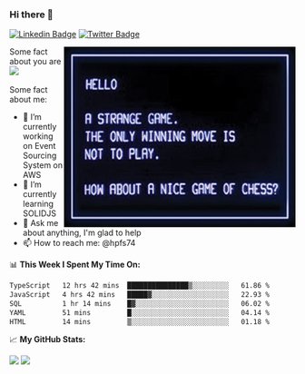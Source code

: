 ### Hi there 👋

[![Linkedin Badge](https://img.shields.io/badge/-LinkedIn-0e76a8?style=flat-square&logo=Linkedin&logoColor=white)](https://linkedin.com/in/salve)
[![Twitter Badge](https://img.shields.io/badge/-Twitter-00acee?style=flat-square&logo=Twitter&logoColor=white)](https://twitter.com/msalve)

<img align="right" alt="JPG" src="https://github.com/hpfs74/hpfs74/blob/main/falken.jpeg?raw=true" width="408" height="318" />

Some fact about you are ![](https://visitor-badge.glitch.me/badge?page_id=hpfs74.hpfs74)

Some fact about me:

- 🔭 I’m currently working on Event Sourcing System on AWS
- 🌱 I’m currently learning SOLIDJS
- 💬 Ask me about anything, I'm glad to help
- 📫 How to reach me: @hpfs74


📊 **This Week I Spent My Time On:**
<!--START_SECTION:waka-->
```text
TypeScript   12 hrs 42 mins  ███████████████▒░░░░░░░░░   61.86 % 
JavaScript   4 hrs 42 mins   █████▓░░░░░░░░░░░░░░░░░░░   22.93 % 
SQL          1 hr 14 mins    █▓░░░░░░░░░░░░░░░░░░░░░░░   06.02 % 
YAML         51 mins         █░░░░░░░░░░░░░░░░░░░░░░░░   04.14 % 
HTML         14 mins         ▒░░░░░░░░░░░░░░░░░░░░░░░░   01.18 % 
```
<!--END_SECTION:waka-->

📈 **My GitHub Stats:**

<p>
  <img height="180em" src="https://github-readme-stats.vercel.app/api?username=hpfs74&show_icons=true&hide_border=true&&count_private=true&include_all_commits=true" />
  <img height="180em" src="https://github-readme-stats.vercel.app/api/top-langs/?username=hpfs74&exclude_repo=KNN-Image-Classification&show_icons=true&hide_border=true&layout=compact&langs_count=8"/>
</p>
